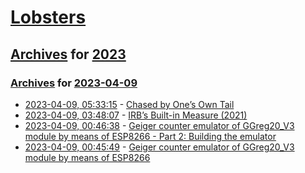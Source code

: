 # [Lobsters](../../../README.md)

## [Archives](../../index.md) for [2023](../index.md)

### [Archives](../../index.md) for [2023-04-09](index.md)

* [2023-04-09, 05:33:15](https://lobste.rs/s/ef01ue/chased_by_one_s_own_tail) - [Chased by One’s Own Tail](https://gbracha.blogspot.com/2009/12/chased-by-ones-own-tail.html)
* [2023-04-09, 03:48:07](https://lobste.rs/s/crtskl/irb_s_built_measure_2021) - [IRB’s Built-in Measure (2021)](https://jemma.dev/blog/irb-measure)
* [2023-04-09, 00:46:38](https://lobste.rs/s/qcfdro/geiger_counter_emulator_ggreg20_v3) - [Geiger counter emulator of GGreg20_V3 module by means of ESP8266 - Part 2: Building the emulator](https://iot-devices.com.ua/en/geiger-counter-emulator-ggreg20_v3-module-by-means-of-esp8266-part2/)
* [2023-04-09, 00:45:49](https://lobste.rs/s/vnzwl1/geiger_counter_emulator_ggreg20_v3) - [Geiger counter emulator of GGreg20_V3 module by means of ESP8266](https://iot-devices.com.ua/en/geiger-counter-emulator-ggreg20_v3-module-by-means-of-esp8266-part1/)
